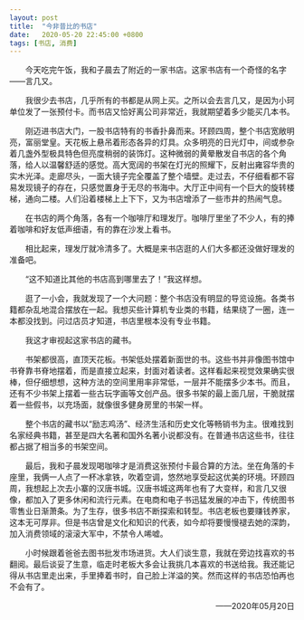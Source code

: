 ```yaml
---
layout: post
title:  "今非昔比的书店"
date:   2020-05-20 22:45:00 +0800
tags: [书店, 消费]
---
```


&emsp;&emsp;今天吃完午饭，我和子晨去了附近的一家书店。这家书店有一个奇怪的名字——言几又。

&emsp;&emsp;我很少去书店，几乎所有的书都是从网上买。之所以会去言几又，是因为小珂单位发了一张预付卡。而书店又恰好离公司非常近，我就期望着多少能买几本书。

&emsp;&emsp;刚迈进书店大门，一股书店特有的书香扑鼻而来。环顾四周，整个书店宽敞明亮，富丽堂皇。天花板上悬吊着形态各异的灯具。众多明亮的日光灯中，间或参杂着几盏外型极具特色但亮度稍弱的装饰灯。这种微弱的黄晕散发自书店的各个角落，给人以温馨舒适的感觉。高大宽阔的书架在灯光的照耀下，反射出雍容华贵的实木光泽。走廊尽头，一面大镜子完全覆盖了整个墙壁。走过去，不仔细看都不容易发现镜子的存在，只感觉置身于无尽的书海中。大厅正中间有一个巨大的旋转楼梯，通向二楼。人们沿着楼梯上上下下，又为书店增添了一些市井的热闹气息。

&emsp;&emsp;在书店的两个角落，各有一个咖啡厅和理发厅。咖啡厅里坐了不少人，有的捧着咖啡和好友低声细语，有的靠在沙发上看书。

&emsp;&emsp;相比起来，理发厅就冷清多了。大概是来书店逛的人们大多都还没做好理发的准备吧。

&emsp;&emsp;“这不知道比其他的书店高到哪里去了！”我这样想。

&emsp;&emsp;逛了一小会，我就发现了一个大问题：整个书店没有明显的导览设施。各类书籍都杂乱地混合摆放在一起。我想买些计算机专业类的书籍，结果绕了一圈，连一本都没找到。问过店员才知道，书店里根本没有专业书籍。

&emsp;&emsp;我这才审视起这家书店的藏书。

&emsp;&emsp;书架都很高，直顶天花板。书架低处摆着新面世的书。这些书并非像图书馆中书脊靠书脊地摆着，而是直接立起来，封面对着读者。这样看起来视觉效果确实很棒，但仔细想想，这种方法的空间里用率非常低，一层并不能摆多少本书。而且，还有不少书架上摆着一些古玩字画等文创产品。很多书架的最上面几层，干脆就摆着一些假书，以充场面，就像很多健身房里的书架一样。

&emsp;&emsp;整个书店的藏书以“励志鸡汤”、经济生活和历史文化等畅销书为主。很难找到名家经典书籍，甚至是四大名著和国外名著小说都没有。在普通书店这些书，往往都占据了相当多的书架空间。

&emsp;&emsp;最后，我和子晨发现喝咖啡才是消费这张预付卡最合算的方法。坐在角落的卡座里，我俩一人点了一杯冰拿铁，吹着空调，悠然地享受起这优美的环境。环顾四周，我想起上次去小寨的汉唐书城。汉唐书城这两年也有了大变样，和言几又很像，都加入了更多休闲和流行元素。在电商和电子书迅猛发展的冲击下，传统图书零售业日渐萧条。为了生存，很多书店不断探索和转型。书店老板也要赚钱养家，这本无可厚非。但是书店曾是文化和知识的代表，如今却将要慢慢褪去她的深韵，加入消费领域的滚滚大军中，不禁令人唏嘘。

&emsp;&emsp;小时候跟着爸爸去图书批发市场进货。大人们谈生意，我就在旁边找喜欢的书翻阅。最后谈妥了生意，临走时老板大多会让我挑几本喜欢的书送给我。我还能记得从书店里走出来，手里捧着书时，自己脸上洋溢的笑。然而这样的书店恐怕再也不会有了。

<p align="right">——2020年05月20日</p>